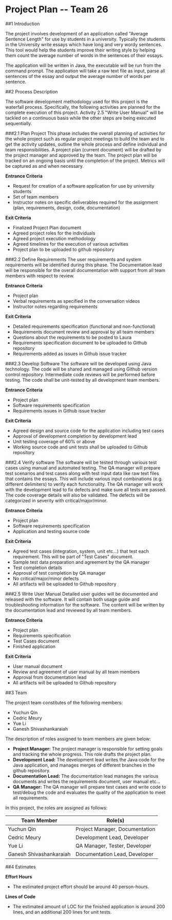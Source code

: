 # **Project Plan -- Team 26**

##1 Introduction

The project involves development of an application called "Average Sentence Length" for use by students in a university.
Typically the students in the University write essays which have long and very wordy sentences. This tool would help the
students improve their writing style by helping them count the average number of words in the sentences of their essays.

The application will be written in Java, the executable will be run from the command prompt. The application will
take a raw text file as input, parse all sentences of the essay and output the average number of words per sentence. 

##2 Process Description

The software development methodology used for this project is the waterfall process. Specifically, the following
activities are planned for the complete execution of this project. Activity 2.5 "Write User Manual" will be tackled on a
continuous basis while the other steps are being executed sequentially.

###2.1 Plan Project
This phase includes the overall planning of activities for the whole project such as regular project meetings to build 
the team and to get the activity updates, outline the whole process and define individual and team responsibilities.
A project plan (current document) will be drafted by the project manager and approved by the team. The project plan will 
be tracked on an ongoing basis until the completion of the project. Metrics will be captured as and when necessary.

**Entrance Criteria**

- Request for creation of a software application for use by university students
- Set of team members
- Instructor notes on specific deliverables required for the assignment (plan, requirements, design, code,
documentation)

**Exit Criteria**

- Finalized Project Plan document
- Agreed project roles for the individuals
- Agreed project execution methodology
- Agreed timelines for the execution of various activities
- Project plan to be uploaded to github repository

###2.2 Define Requirements
The user requirements and system requirements will be identified during this phase. The
Documentation lead will be responsible for the overall documentation with support from all team members with respect to
review.

**Entrance Criteria**

- Project plan
- Verbal requirements as specified in the conversation videos
- Instructor notes regarding requirements

**Exit Criteria**

- Detailed requirements specification (functional and non-functional)
- Requirements document review and approval by all team members
- Questions about the requirements to be posted to Laura
- Requirements specification document to be uploaded to Github repository
- Requirements added as issues in Github issue tracker

###2.3 Develop Software
The software will be developed using Java technology. The code will be shared and managed using Github version control 
repository. Intermediate code reviews will be performed before testing. The code shall be unit-tested by all development
team members.

**Entrance Criteria**

- Project plan
- Software requirements specification
- Requirements issues in Github issue tracker

**Exit Criteria**

- Agreed design and source code for the application including test cases
- Approval of development completion by development lead
- Unit testing coverage of 60% or above
- Working source code and unit tests shall be uploaded to Github repository

###2.4 Verify software
The software will be tested through various test cases using manual and automated testing. The QA manager
will prepare test scenarios and test cases along with test input data like raw text files that contains the essays. This 
will include various input combinations (e.g. different delimiters) to verify each functionality. The QA manager
will work with the development lead to fix defects and make sure all tests are passed. The code coverage details will 
also be validated. The defects will be categorized in severity with critical/major/minor.

**Entrance Criteria**

- Project plan
- Software requirements specification
- Application and testing source code

**Exit Criteria**

- Agreed test cases (integration, system, unit etc...) that test each requirement. This will be part of "Test Cases"
document.
- Sample test data preparation and agreement by the QA manager
- Test completion details
- Approval of test completion by QA manager
- No critical/major/minor defects
- All artifacts will be uploaded to Github repository

###2.5 Write User Manual
Detailed user guides will be documented and released with the software. It will contain both usage guide and 
troubleshooting information for the software. The content will be written by the documentation lead and reviewed by 
all team members.

**Entrance Criteria**

- Project plan
- Requirements specification
- Test Cases document
- Finished application

**Exit Criteria**

- User manual document
- Review and agreement of user manual by all team members
- Approval from documentation lead
- All artifacts will be uploaded to Github repository

##3 Team

The project team constitutes of the following members:

- Yuchun Qin
- Cedric Meury
- Yue Li
- Ganesh Shivashankaraiah

The description of roles assigned to team members are given below:

- **Project Manager:** The project manager is responsible for setting goals and tracking the whole progress. This role drafts the project
plan.
- **Development Lead:** The development lead writes the Java code for the Java application, and manages merges of different branches in 
the github repository.
- **Documentation Lead:** The documentation lead manages the various documents and writes the requirements document, user manual etc...
- **QA Manager:** The QA manager will prepare test cases and write  code to test/debug the code and evaluates the quality of the
application to meet all requirements.

In this project, the roles are assigned as follows:

| Team Member             | Role(s)                        |
| ----------------------- | ------------------------------ |
| Yuchun Qin              | Project Manager, Documentation |
| Cedric Meury            | Development Lead, Developer    |
| Yue Li                  | QA Manager, Tester, Developer  |
| Ganesh Shivashankaraiah | Documentation Lead, Developer  |

##4 Estimates

**Effort Hours**

- The estimated project effort should be around 40 person-hours. 

**Lines of Code**

- The estimated amount of LOC for the finished application is around 200 lines, and an additional 200 lines for unit
tests.